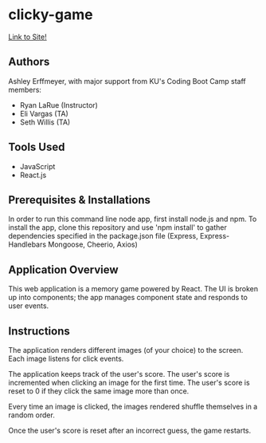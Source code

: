 # clicky-game

[Link to Site!](https://drive.google.com/file/d/1oYwg8tB3UqN4bJZ26TUmWUXmKdre86iV/view?usp=sharing) 

## Authors
Ashley Erffmeyer, with major support from KU's Coding Boot Camp staff members:
* Ryan LaRue (Instructor)
* Eli Vargas (TA)
* Seth Willis (TA)

## Tools Used
* JavaScript
* React.js

## Prerequisites & Installations
In order to run this command line node app, first install node.js and npm. To install the app, clone this repository and use 'npm install' to gather dependencies specified in the package.json file (Express, Express-Handlebars Mongoose, Cheerio, Axios)

## Application Overview
This web application is a memory game powered by React. The UI is broken up into components; the app manages component state and responds to user events.

## Instructions
The application renders different images (of your choice) to the screen. Each image listens for click events.

The application keeps track of the user's score. The user's score is incremented when clicking an image for the first time. The user's score is reset to 0 if they click the same image more than once.

Every time an image is clicked, the images rendered shuffle themselves in a random order.

Once the user's score is reset after an incorrect guess, the game restarts.